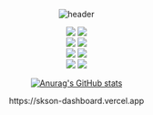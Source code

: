 <div align="center">
	
![header](https://capsule-render.vercel.app/api?type=wave&color=auto&height=300&section=header&text=Welcome%20&fontSize=90)


<div align="center">
  <img src="https://img.shields.io/badge/Python-3776AB?style=flat&logo=Python&logoColor=white" />
  <img src="https://img.shields.io/badge/SpringBoot-6DB33F?style=flat&logo=springboot&logoColor=white" />
</div>
<div align="center">
  <img src="https://img.shields.io/badge/Docker-2496ED?style=flat&logo=Docker&logoColor=white" />
	<img src="https://img.shields.io/badge/kubernetes-326CE5?style=flat&logo=kubernetes&logoColor=white" />
</div>
<div align="center">
  <img src="https://img.shields.io/badge/Node.js-5FA04E?style=flat&logo=node.js&logoColor=white" />
  <img src="https://img.shields.io/badge/Vue.js-4FC08D?style=flat&logo=vue.js&logoColor=white" />
</div>
<div align="center">
  <img src="https://img.shields.io/badge/Intellij-000000?style=flat&logo=intellijidea&logoColor=white" />
  <img src="https://img.shields.io/badge/Eclipse-2C2255?style=flat&logo=eclipseide&logoColor=white" />
</div>

[![Anurag's GitHub stats](https://github-readme-stats.vercel.app/api?username=skson0x6ab&hide_title=true&show_icons=true&include_all_commits=true&disable_animations=true&theme=vue)](https://github.com/anuraghazra/github-readme-stats)

<div>https://skson-dashboard.vercel.app<div>
</div>


<!---
skson0x6ab/skson0x6ab is a ✨ special ✨ repository because its `README.md` (this file) appears on your GitHub profile.
You can click the Preview link to take a look at your changes.
--->
